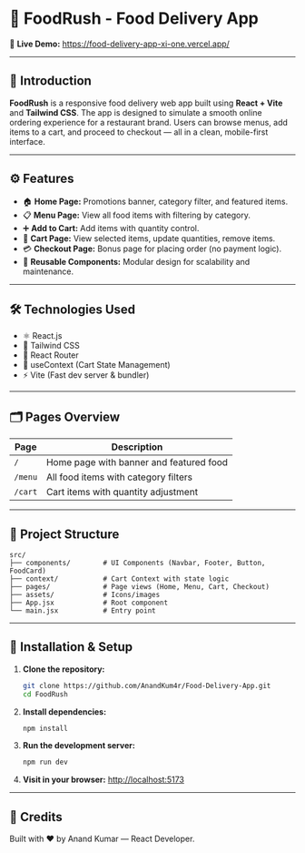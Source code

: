 # 🍔 FoodRush - Food Delivery App

🔗 **Live Demo:** https://food-delivery-app-xi-one.vercel.app/

---

## 📌 Introduction

**FoodRush** is a responsive food delivery web app built using **React + Vite** and **Tailwind CSS**. The app is designed to simulate a smooth online ordering experience for a restaurant brand. Users can browse menus, add items to a cart, and proceed to checkout — all in a clean, mobile-first interface.

---

## ⚙️ Features

- 🏠 **Home Page:** Promotions banner, category filter, and featured items.
- 📋 **Menu Page:** View all food items with filtering by category.
- ➕ **Add to Cart:** Add items with quantity control.
- 🛒 **Cart Page:** View selected items, update quantities, remove items.
- 💳 **Checkout Page:** Bonus page for placing order (no payment logic).
- 🔁 **Reusable Components:** Modular design for scalability and maintenance.

---

## 🛠 Technologies Used

- ⚛️ React.js
- 💨 Tailwind CSS
- 🧭 React Router
- 💾 useContext (Cart State Management)
- ⚡ Vite (Fast dev server & bundler)

---

## 🗂️ Pages Overview

| Page       | Description                                  |
|------------|----------------------------------------------|
| `/`        | Home page with banner and featured food      |
| `/menu`    | All food items with category filters         |
| `/cart`    | Cart items with quantity adjustment          |

---

## 📁 Project Structure

```
src/
├── components/        # UI Components (Navbar, Footer, Button, FoodCard)
├── context/           # Cart Context with state logic
├── pages/             # Page views (Home, Menu, Cart, Checkout)
├── assets/            # Icons/images
├── App.jsx            # Root component
└── main.jsx           # Entry point
```

---

## 🚀 Installation & Setup

1. **Clone the repository:**
   ```bash
   git clone https://github.com/AnandKum4r/Food-Delivery-App.git
   cd FoodRush
   ```

2. **Install dependencies:**
   ```bash
   npm install
   ```

3. **Run the development server:**
   ```bash
   npm run dev
   ```

4. **Visit in your browser:**
   [http://localhost:5173](http://localhost:5173)

---

## 🙌 Credits

Built with ❤️ by Anand Kumar — React Developer.
